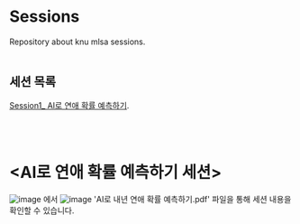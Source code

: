 # Sessions
Repository about knu mlsa sessions.
<br>
<br>
## 세션 목록
[Session1_ AI로 연애 확률 예측하기](http://www.google.co.kr).

<br><br>

# <AI로 연애 확률 예측하기 세션>
![image](https://github.com/KNU-MLSA/Sessions/assets/114579651/632337de-fdb7-4238-ba83-f0a51280a598)
에서 
![image](https://github.com/KNU-MLSA/Sessions/assets/114579651/fe5f8b06-73ab-4ebd-94a3-dfc2ea8bb1ad)
'AI로 내년 연애 확률 예측하기.pdf' 파일을 통해 세션 내용을 확인할 수 있습니다.
